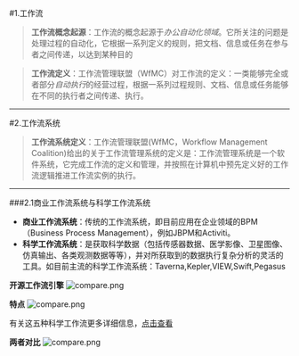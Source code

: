 #1.工作流
>**工作流概念起源**：工作流的概念起源于*办公自动化领域*。它所关注的问题是处理过程的自动化，它根据一系列定义的规则，把文档、信息或任务在参与者之间传递，以达到某种目的

>**工作流定义**：工作流管理联盟（WfMC）对工作流的定义：一类能够完全或者部分*自动执行*的经营过程，根据一系列过程规则、文档、信息或任务能够在不同的执行者之间传递、执行。

---
#2.工作流系统
>**工作流系统定义**：工作流管理联盟(WfMC，Workflow Management Coalition)给出的关于工作流管理系统的定义是：工作流管理系统是一个软件系统，它完成工作流的定义和管理，并按照在计算机中预先定义好的工作流逻辑推进工作流实例的执行。

---

###2.1商业工作流系统与科学工作流系统

+  **商业工作流系统**：传统的工作流系统，即目前应用在企业领域的BPM（Business Process Management），例如JBPM和Activiti。
+  **科学工作流系统**：是获取科学数据（包括传感器数据、医学影像、卫星图像、仿真输出、各类观测数据等等），并对所获取到的数据执行复杂分析的灵活的工具。如目前主流的科学工作流系统：Taverna,Kepler,VIEW,Swift,Pegasus

**开源工作流引擎**
![compare.png](https://github.com/jennyzhang8800/FlowControl/blob/master/pictures/workflow-engine.PNG)

**特点**
![compare.png](https://github.com/jennyzhang8800/FlowControl/blob/master/pictures/workflow-table.PNG)

有关这五种科学工作流更多详细信息，[点击查看](https://github.com/jennyzhang8800/FlowControl/blob/master/%E5%8F%82%E8%80%83%E6%96%87%E7%8C%AE/%E7%A7%91%E5%AD%A6%E5%B7%A5%E4%BD%9C%E6%B5%81/%E7%A7%91%E5%AD%A6%E5%B7%A5%E4%BD%9C%E6%B5%81%E6%8A%A5%E5%91%8A.doc)

**两者对比**
![compare.png](https://github.com/jennyzhang8800/FlowControl/blob/master/pictures/compare.PNG)
